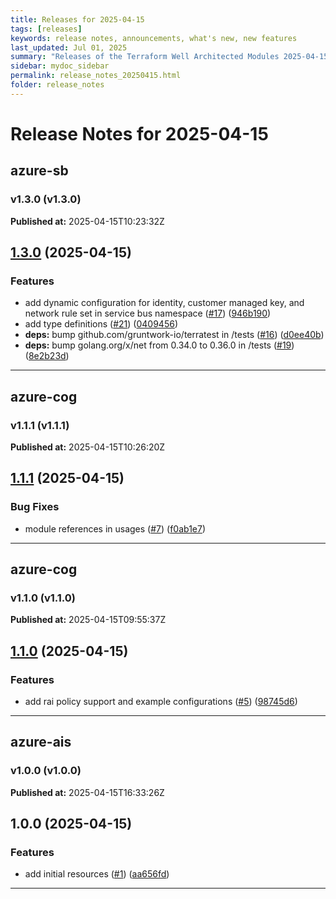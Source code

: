 ```yaml
---
title: Releases for 2025-04-15
tags: [releases]
keywords: release notes, announcements, what's new, new features
last_updated: Jul 01, 2025
summary: "Releases of the Terraform Well Architected Modules 2025-04-15"
sidebar: mydoc_sidebar
permalink: release_notes_20250415.html
folder: release_notes
---
```


# Release Notes for 2025-04-15

## azure-sb
### v1.3.0 (v1.3.0)
**Published at:** 2025-04-15T10:23:32Z

## [1.3.0](https://github.com/CloudNationHQ/terraform-azure-sb/compare/v1.2.0...v1.3.0) (2025-04-15)


### Features

* add dynamic configuration for identity, customer managed key, and network rule set in service bus namespace ([#17](https://github.com/CloudNationHQ/terraform-azure-sb/issues/17)) ([946b190](https://github.com/CloudNationHQ/terraform-azure-sb/commit/946b1909598aa6f7bbd1f53b3e27e177088c3369))
* add type definitions ([#21](https://github.com/CloudNationHQ/terraform-azure-sb/issues/21)) ([0409456](https://github.com/CloudNationHQ/terraform-azure-sb/commit/0409456673e879ca1f6656fed1296fb38f71e060))
* **deps:** bump github.com/gruntwork-io/terratest in /tests ([#16](https://github.com/CloudNationHQ/terraform-azure-sb/issues/16)) ([d0ee40b](https://github.com/CloudNationHQ/terraform-azure-sb/commit/d0ee40b48d85a68d8cbf4242465edd65f71a7631))
* **deps:** bump golang.org/x/net from 0.34.0 to 0.36.0 in /tests ([#19](https://github.com/CloudNationHQ/terraform-azure-sb/issues/19)) ([8e2b23d](https://github.com/CloudNationHQ/terraform-azure-sb/commit/8e2b23d937a923116de23ba53df449088613a0e2))

---

## azure-cog
### v1.1.1 (v1.1.1)
**Published at:** 2025-04-15T10:26:20Z

## [1.1.1](https://github.com/CloudNationHQ/terraform-azure-cog/compare/v1.1.0...v1.1.1) (2025-04-15)


### Bug Fixes

* module references in usages ([#7](https://github.com/CloudNationHQ/terraform-azure-cog/issues/7)) ([f0ab1e7](https://github.com/CloudNationHQ/terraform-azure-cog/commit/f0ab1e7f375b59d15356fef8ad3da6d51fcf6fed))

---

## azure-cog
### v1.1.0 (v1.1.0)
**Published at:** 2025-04-15T09:55:37Z

## [1.1.0](https://github.com/CloudNationHQ/terraform-azure-cognitive/compare/v1.0.1...v1.1.0) (2025-04-15)


### Features

* add rai policy support and example configurations ([#5](https://github.com/CloudNationHQ/terraform-azure-cognitive/issues/5)) ([98745d6](https://github.com/CloudNationHQ/terraform-azure-cognitive/commit/98745d6a05ce6418e3f0933087354119649b5948))

---

## azure-ais
### v1.0.0 (v1.0.0)
**Published at:** 2025-04-15T16:33:26Z

## 1.0.0 (2025-04-15)


### Features

* add initial resources  ([#1](https://github.com/CloudNationHQ/terraform-azure-ais/issues/1)) ([aa656fd](https://github.com/CloudNationHQ/terraform-azure-ais/commit/aa656fdb7fad883f5f629a6f410a458e46e73c82))

---

